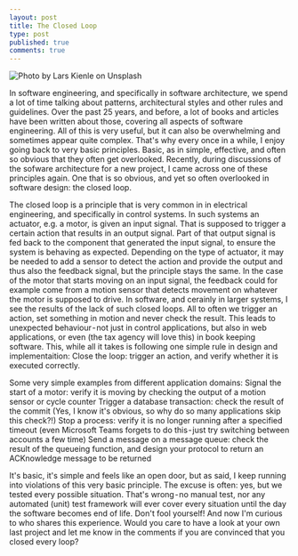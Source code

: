 ```yaml
---
layout: post
title: The Closed Loop
type: post
published: true
comments: true
---
```


![Photo by Lars Kienle on Unsplash](https://miro.medium.com/max/1400/1*0Rlb9pV2Vx7YfEs3FlEPRQ.jpeg)

In software engineering, and specifically in software architecture, we spend a lot of time talking about patterns, architectural styles and other rules and guidelines. Over the past 25 years, and before, a lot of books and articles have been written about those, covering all aspects of software engineering. All of this is very useful, but it can also be overwhelming and sometimes appear quite complex. That's why every once in a while, I enjoy going back to very basic principles. Basic, as in simple, effective, and often so obvious that they often get overlooked.
Recently, during discussions of the sofware architecture for a new project, I came across one of these principles again. One that is so obvious, and yet so often overlooked in software design: the closed loop.

The closed loop is a principle that is very common in in electrical engineering, and specifically in control systems. In such systems an actuator, e.g. a motor, is given an input signal. That is supposed to trigger a certain action that results in an output signal. Part of that output signal is fed back to the component that generated the input signal, to ensure the system is behaving as expected.
Depending on the type of actuator, it may be needed to add a sensor to detect the action and provide the output and thus also the feedback signal, but the principle stays the same. In the case of the motor that starts moving on an input signal, the feedback could for example come from a motion sensor that detects movement on whatever the motor is supposed to drive.
In software, and cerainly in larger systems, I see the results of the lack of such closed loops. All to often we trigger an action, set something in motion and never check the result. This leads to unexpected behaviour - not just in control applications, but also in web applications, or even (the tax agency will love this) in book keeping software. This, while all it takes is following one simple rule in design and implementaition:
Close the loop: trigger an action, and verify whether it is executed correctly.

Some very simple examples from different application domains:
Signal the start of a motor: verify it is moving by checking the output of a motion sensor or cycle counter
Trigger a database transaction: check the result of the commit (Yes, I know it's obvious, so why do so many applications skip this check?!)
Stop a process: verify it is no longer running after a specified timeout (even Microsoft Teams forgets to do this - just try switching between accounts a few time)
Send a message on a message queue: check the result of the queueing function, and design your protocol to return an ACKnowledge message to be returned

It's basic, it's simple and feels like an open door, but as said, I keep running into violations of this very basic principle. The excuse is often: yes, but we tested every possible situation. That's wrong - no manual test, nor any automated (unit) test framework will ever cover every situation until the day the software becomes end of life. Don't fool yourself!
And now I'm curious to who shares this experience. Would you care to have a look at your own last project and let me know in the comments if you are convinced that you closed every loop?